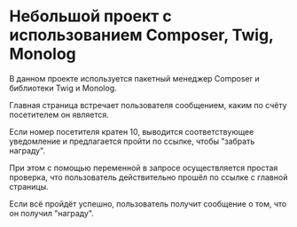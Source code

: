 # Небольшой проект с использованием Composer, Twig, Monolog
<p>В данном проекте используется пакетный менеджер Composer и библиотеки Twig и Monolog.</p>
<p>Главная страница встречает пользователя сообщением, каким по счёту посетителем он является.</p>
<p>Если номер посетителя кратен 10, выводится соответствующее уведомление и предлагается пройти по ссылке, чтобы "забрать награду".</p>
<p>При этом с помощью переменной в запросе осуществляется простая проверка, что пользователь действительно прошёл по ссылке с главной страницы.</p>
<p>Если всё пройдёт успешно, пользователь получит сообщение о том, что он получил "награду".</p>
